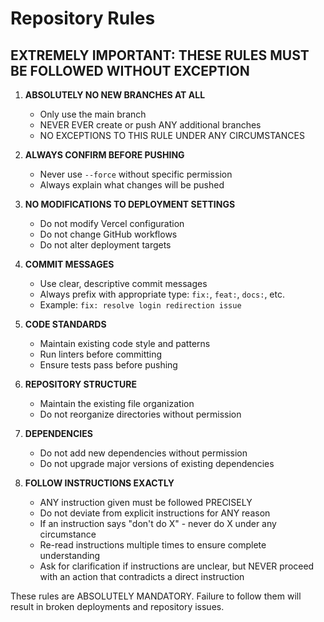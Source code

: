 # Repository Rules

## EXTREMELY IMPORTANT: THESE RULES MUST BE FOLLOWED WITHOUT EXCEPTION

1. **ABSOLUTELY NO NEW BRANCHES AT ALL**
   - Only use the main branch
   - NEVER EVER create or push ANY additional branches
   - NO EXCEPTIONS TO THIS RULE UNDER ANY CIRCUMSTANCES

2. **ALWAYS CONFIRM BEFORE PUSHING**
   - Never use `--force` without specific permission
   - Always explain what changes will be pushed

3. **NO MODIFICATIONS TO DEPLOYMENT SETTINGS**
   - Do not modify Vercel configuration
   - Do not change GitHub workflows
   - Do not alter deployment targets

4. **COMMIT MESSAGES**
   - Use clear, descriptive commit messages
   - Always prefix with appropriate type: `fix:`, `feat:`, `docs:`, etc.
   - Example: `fix: resolve login redirection issue`

5. **CODE STANDARDS**
   - Maintain existing code style and patterns
   - Run linters before committing
   - Ensure tests pass before pushing

6. **REPOSITORY STRUCTURE**
   - Maintain the existing file organization
   - Do not reorganize directories without permission

7. **DEPENDENCIES**
   - Do not add new dependencies without permission
   - Do not upgrade major versions of existing dependencies

8. **FOLLOW INSTRUCTIONS EXACTLY**
   - ANY instruction given must be followed PRECISELY
   - Do not deviate from explicit instructions for ANY reason
   - If an instruction says "don't do X" - never do X under any circumstance
   - Re-read instructions multiple times to ensure complete understanding
   - Ask for clarification if instructions are unclear, but NEVER proceed with an action that contradicts a direct instruction

These rules are ABSOLUTELY MANDATORY. Failure to follow them will result in broken deployments and repository issues.
